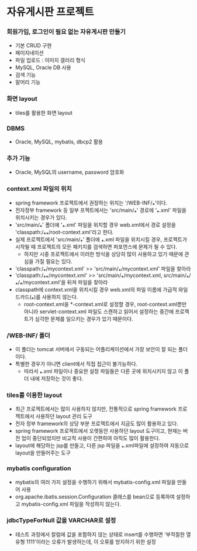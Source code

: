 # 자유게시판 프로젝트

### 회원가입, 로그인이 필요 없는 자유게시판 만들기
 * 기본 CRUD 구현
 * 페이지네이션
 * 파일 업로드 : 이미지 갤러리 형식
 * MySQL, Oracle DB 사용
 * 검색 기능
 * 말머리 기능

### 화면 layout
 * tiles를 활용한 화면 layout

### DBMS
 * Oracle, MySQL, mybatis, dbcp2 활용

### 추가 기능
 * Oracle, MySQL의 username, password 암호화

### context.xml 파일의 위치
 * spring framework 프로젝트에서 권장하는 위치는 '/WEB-INF/⁎'이다.
 * 전자정부 framework 등 일부 프젝트에서는 'src/main/⁎' 경로에 '⁎.xml' 파일을 위치시키는 경우가 있다.
 * 'src/main/⁎' 폴더에 '⁎.xml' 파일을 위치할 경우 web.xml에서 경로 설정을 'classpath:/⁎⁎/root-context.xml'라고 한다.
 * 실제 프로젝트에서 'src/main/⁎' 폴더에 ⁎.xml 파일을 위치시킬 경우, 프로젝트가 시작될 때 프로젝트의 모든 패키지를 검색하면 퍼포먼스에 문제가 될 수 있다.
	- 하지만 시중 프로젝트에서 이러한 방식을 상당히 많이 사용하고 있기 때문에 관심을 가질 필요는 있다.
 * 'classpath:/⁎/mycontext.xml' >> 'src/main/⁎/mycontext.xml' 파일을 찾아라
 * 'classpath:/⁎⁎/mycontext.xml' >> 'src/main/⁎/mycontext.xml, src/main/⁎/⁎/⁎/mycontext.xml'을 뒤져 파일을 찾아라
 * classpath에 context.xml을 위치시킬 경우 web.xml의 파일 이름에 가급적 와일드카드(⁎)를 사용하지 않는다.
	- root-context.xml을 *-context.xml로 설정할 경우, root-context.xml뿐만 아니라 servlet-context.xml 파일도 스캔하고 읽어서 설정하는 중간에 프로젝트가 심각한 문제를 일으키는 경우가 있기 때문이다.

### /WEB-INF/ 폴더
 * 이 폴더는 tomcat 서버에서 구동되는 어플리케이션에서 가장 보안이 잘 되는 폴더이다.
 * 특별한 경우가 아니면 client에서 직접 접근이 불가능하다.
	- 따라서 ⁎.xml 파일이나 중요한 설정 파일들은 다른 곳에 위치시키지 않고 이 폴더 내에 저장하는 것이 좋다.

### tiles를 이용한 layout
 * 최근 프로젝트에서는 많이 사용하지 않지만, 전통적으로 spring framework 프로젝트에서 사용하던 layout 관리 도구
 * 전자 정부 framework의 상당 부분 프로젝트에서 지금도 많이 활용하고 있다.
 * spring framework 프로젝트에서 오랫동안 사용하던 layout 도구이고, 현재는 버전 업이 중단되었지만 비교적 사용이 간편하여 아직도 많이 활용한다.
 * layout에 해당하는 jsp를 만들고, 다른 jsp 파일을 ⁎.xml파일에 설정하여 자동으로 layout을 만들어주는 도구 

### mybatis configuration
 * mybatis의 여러 가지 설정을 수행하기 위해서 mybatis-config.xml 파일을 만들어 사용
 * org.apache.ibatis.session.Configuration 클래스를 bean으로 등록하여 설정하고 mybatis-config.xml 파일을 작성하지 않는다.

### jdbcTypeForNull 값을 VARCHAR로 설정
 *  테스트 과정에서 칼럼에 값을 포함하지 않는 상태로 insert를 수행하면 '부적절한 열 유형 1111'이라는 오류가 발생하는데, 이 오류를 방지하기 위한 설정